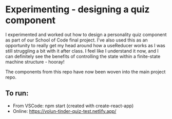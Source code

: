 # Experimenting - designing a quiz component

I experimented and worked out how to design a personality quiz component as part of our School of Code final project. I've also used this as an opportunity to really get my head around how a useReducer works as I was still struggling a bit with it after class. I feel like I understand it now, and I can definitely see the benefits of controlling the state within a finite-state machine structure - hooray!

The components from this repo have now been woven into the main project repo.

## To run:

- From VSCode: npm start (created with create-react-app)
- Online: https://volun-tinder-quiz-test.netlify.app/
